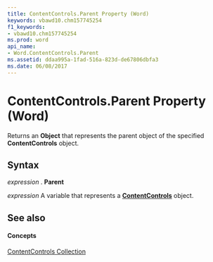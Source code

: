 ```yaml
---
title: ContentControls.Parent Property (Word)
keywords: vbawd10.chm157745254
f1_keywords:
- vbawd10.chm157745254
ms.prod: word
api_name:
- Word.ContentControls.Parent
ms.assetid: ddaa995a-1fad-516a-823d-de67806dbfa3
ms.date: 06/08/2017
---
```



# ContentControls.Parent Property (Word)

Returns an  **Object** that represents the parent object of the specified **ContentControls** object.


## Syntax

 _expression_ . **Parent**

 _expression_ A variable that represents a **[ContentControls](Word.ContentControls.md)** object.


## See also


#### Concepts


[ContentControls Collection](Word.ContentControls.md)


